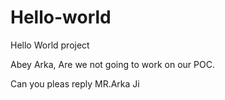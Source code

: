 # Hello-world
Hello World project


Abey Arka, Are we not going to work on our POC.

Can you pleas reply MR.Arka Ji
